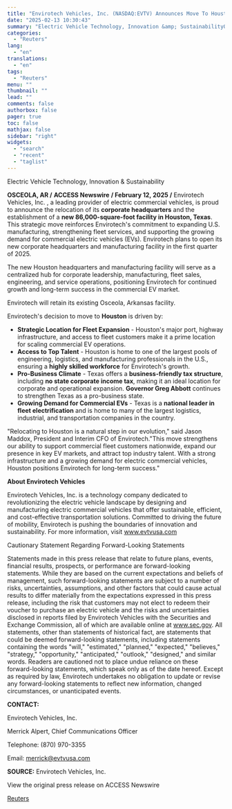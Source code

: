 ```yaml
---
title: "Envirotech Vehicles, Inc. (NASDAQ:EVTV) Announces Move To Houston, Texas And Expansion of U.S. Operations And Manufacturing Capabilities"
date: "2025-02-13 10:30:43"
summary: "Electric Vehicle Technology, Innovation &amp; SustainabilityOSCEOLA, AR / ACCESS Newswire / February 12, 2025 / Envirotech Vehicles, Inc. , a leading provider of electric commercial vehicles, is proud to announce the relocation of its corporate headquarters and the establishment of a new 86,000-square-foot facility in Houston, Texas. This strategic move..."
categories:
  - "Reuters"
lang:
  - "en"
translations:
  - "en"
tags:
  - "Reuters"
menu: ""
thumbnail: ""
lead: ""
comments: false
authorbox: false
pager: true
toc: false
mathjax: false
sidebar: "right"
widgets:
  - "search"
  - "recent"
  - "taglist"
---
```


Electric Vehicle Technology, Innovation & Sustainability

**OSCEOLA, AR /** **ACCESS Newswire** **/ February 12, 2025 /** Envirotech Vehicles, Inc. , a leading provider of electric commercial vehicles, is proud to announce the relocation of its **corporate headquarters** and the establishment of a **new 86,000-square-foot facility in Houston, Texas**. This strategic move reinforces Envirotech's commitment to expanding U.S. manufacturing, strengthening fleet services, and supporting the growing demand for commercial electric vehicles (EVs). Envirotech plans to open its new corporate headquarters and manufacturing facility in the first quarter of 2025.

The new Houston headquarters and manufacturing facility will serve as a centralized hub for corporate leadership, manufacturing, fleet sales, engineering, and service operations, positioning Envirotech for continued growth and long-term success in the commercial EV market.

Envirotech will retain its existing Osceola, Arkansas facility.

Envirotech's decision to move to **Houston** is driven by:

* **Strategic Location for Fleet Expansion** - Houston's major port, highway infrastructure, and access to fleet customers make it a prime location for scaling commercial EV operations.
* **Access to Top Talent** - Houston is home to one of the largest pools of engineering, logistics, and manufacturing professionals in the U.S., ensuring a **highly skilled workforce** for Envirotech's growth.
* **Pro-Business Climate** - Texas offers a **business-friendly tax structure**, including **no state corporate income tax**, making it an ideal location for corporate and operational expansion. **Governor Greg Abbott** continues to strengthen Texas as a pro-business state.
* **Growing Demand for Commercial EVs** - Texas is a **national leader in fleet electrification** and is home to many of the largest logistics, industrial, and transportation companies in the country.

"Relocating to Houston is a natural step in our evolution," said Jason Maddox, President and Interim CFO of Envirotech."This move strengthens our ability to support commercial fleet customers nationwide, expand our presence in key EV markets, and attract top industry talent. With a strong infrastructure and a growing demand for electric commercial vehicles, Houston positions Envirotech for long-term success."

**About Envirotech Vehicles**

Envirotech Vehicles, Inc. is a technology company dedicated to revolutionizing the electric vehicle landscape by designing and manufacturing electric commercial vehicles that offer sustainable, efficient, and cost-effective transportation solutions. Committed to driving the future of mobility, Envirotech is pushing the boundaries of innovation and sustainability. For more information, visit www.evtvusa.com

Cautionary Statement Regarding Forward-Looking Statements

Statements made in this press release that relate to future plans, events, financial results, prospects, or performance are forward-looking statements. While they are based on the current expectations and beliefs of management, such forward-looking statements are subject to a number of risks, uncertainties, assumptions, and other factors that could cause actual results to differ materially from the expectations expressed in this press release, including the risk that customers may not elect to redeem their voucher to purchase an electric vehicle and the risks and uncertainties disclosed in reports filed by Envirotech Vehicles with the Securities and Exchange Commission, all of which are available online at www.sec.gov. All statements, other than statements of historical fact, are statements that could be deemed forward-looking statements, including statements containing the words "will," "estimated," "planned," "expected," "believes," "strategy," "opportunity," "anticipated," "outlook," "designed," and similar words. Readers are cautioned not to place undue reliance on these forward-looking statements, which speak only as of the date hereof. Except as required by law, Envirotech undertakes no obligation to update or revise any forward-looking statements to reflect new information, changed circumstances, or unanticipated events.

**CONTACT:**

Envirotech Vehicles, Inc.

Merrick Alpert, Chief Communications Officer

Telephone: (870) 970-3355

Email: merrick@evtvusa.com

**SOURCE:** Envirotech Vehicles, Inc.

View the original press release on ACCESS Newswire

[Reuters](https://www.tradingview.com/news/reuters.com,2025-02-12:newsml_ACSn5VNKa:0/)
